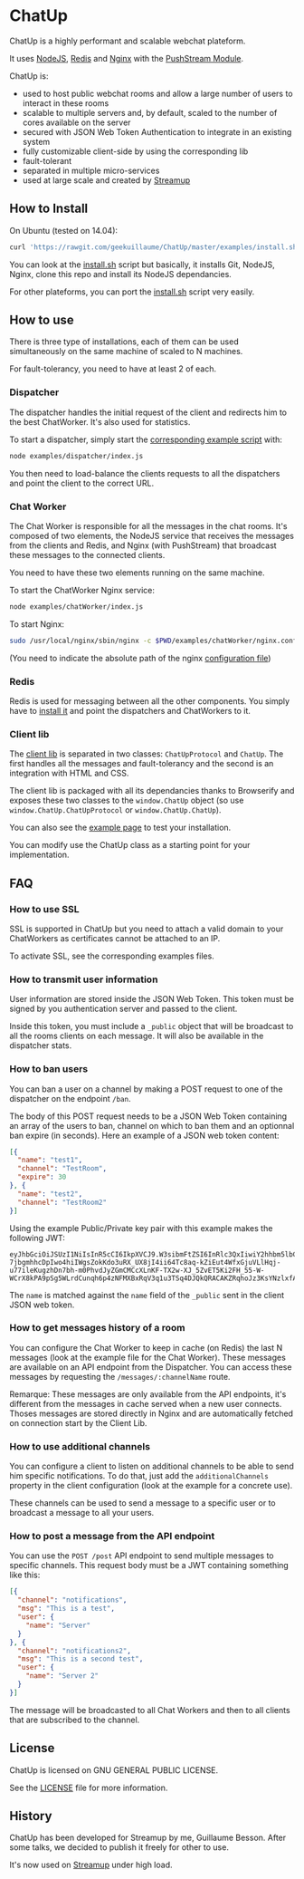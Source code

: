 # ChatUp

ChatUp is a highly performant and scalable webchat plateform.

It uses [NodeJS](https://nodejs.org/), [Redis](http://redis.io/) and [Nginx](http://nginx.org/) with the [PushStream Module](https://github.com/wandenberg/nginx-push-stream-module).

ChatUp is:

- used to host public webchat rooms and allow a large number of users to interact in these rooms
- scalable to multiple servers and, by default, scaled to the number of cores available on the server
- secured with JSON Web Token Authentication to integrate in an existing system
- fully customizable client-side by using the corresponding lib
- fault-tolerant
- separated in multiple micro-services
- used at large scale and created by [Streamup](https://streamup.com/)

## How to Install

On Ubuntu (tested on 14.04):
```bash
curl 'https://rawgit.com/geekuillaume/ChatUp/master/examples/install.sh' | bash
```

You can look at the [install.sh](examples/install.sh) script but basically, it installs Git, NodeJS, Nginx, clone this repo and install its NodeJS dependancies.

For other plateforms, you can port the [install.sh](examples/install.sh) script very easily.

## How to use

There is three type of installations, each of them can be used simultaneously on the same machine of scaled to N machines.

For fault-tolerancy, you need to have at least 2 of each.

### Dispatcher

The dispatcher handles the initial request of the client and redirects him to the best ChatWorker. It's also used for statistics.

To start a dispatcher, simply start the [corresponding example script](examples/dispatcher/index.js) with:

```bash
node examples/dispatcher/index.js
```

You then need to load-balance the clients requests to all the dispatchers and point the client to the correct URL.

### Chat Worker

The Chat Worker is responsible for all the messages in the chat rooms. It's composed of two elements, the NodeJS service that receives the messages from the clients and Redis, and Nginx (with PushStream) that broadcast these messages to the connected clients.

You need to have these two elements running on the same machine.

To start the ChatWorker Nginx service:
```bash
node examples/chatWorker/index.js
```

To start Nginx:
```bash
sudo /usr/local/nginx/sbin/nginx -c $PWD/examples/chatWorker/nginx.conf
```
(You need to indicate the absolute path of the nginx [configuration file](examples/chatWorker/nginx.conf))

### Redis

Redis is used for messaging between all the other components. You simply have to [install it](http://redis.io/download#installation) and point the dispatchers and ChatWorkers to it.

### Client lib

The [client lib](client/lib.js) is separated in two classes: `ChatUpProtocol` and `ChatUp`. The first handles all the messages and fault-tolerancy and the second is an integration with HTML and CSS.

The client lib is packaged with all its dependancies thanks to Browserify and exposes these two classes to the `window.ChatUp` object (so use `window.ChatUp.ChatUpProtocol` or `window.ChatUp.ChatUp`).

You can also see the [example page](examples/client/index.html) to test your installation.

You can modify use the ChatUp class as a starting point for your implementation.

## FAQ

### How to use SSL

SSL is supported in ChatUp but you need to attach a valid domain to your ChatWorkers as certificates cannot be attached to an IP.

To activate SSL, see the corresponding examples files.

### How to transmit user information

User information are stored inside the JSON Web Token. This token must be signed by you authentication server and passed to the client.

Inside this token, you must include a `_public` object that will be broadcast to all the rooms clients on each message. It will also be available in the dispatcher stats.

### How to ban users

You can ban a user on a channel by making a POST request to one of the dispatcher on the endpoint `/ban`.

The body of this POST request needs to be a JSON Web Token containing an array of the users to ban, channel on which to ban them and an optionnal ban expire (in seconds). Here an example of a JSON web token content:

```json
[{
  "name": "test1",
  "channel": "TestRoom",
  "expire": 30
}, {
  "name": "test2",
  "channel": "TestRoom2"
}]
```

Using the example Public/Private key pair with this example makes the following JWT:

```
eyJhbGciOiJSUzI1NiIsInR5cCI6IkpXVCJ9.W3sibmFtZSI6InRlc3QxIiwiY2hhbm5lbCI6IlRlc3RSb29tIiwiZXhwaXJlIjozMH0seyJuYW1lIjoidGVzdDIiLCJjaGFubmVsIjoiVGVzdFJvb20yIn1d.nQ3S48j7J4x3NgNAhi2Qz36MebQMOxc5rHrMcm0D3bERRei2kyTVYmvcLLLJSeSyCX2KzQiV9iMnYgk4JKSEfR52tw4UUXa-7jbgmhhcDpIwo4hiIWgsZokKdo3uRX_UX8jI4ii64Tc8aq-kZiEut4WfxGjuVLlHqj-u77ileKugzhDn7bh-m0PhvdJyZGmCMCcXLnKF-TX2w-XJ_5ZvET5Ki2FH_55-W-WCrX8kPA9pSg5WLrdCunqh6p4zNFMXBxRqV3q1u3TSq4DJQkQRACAKZRqhoJz3KsYNzlxfAfhkt0OsJCwoUAOlcg95xmmSJoxwFJTCojo2lK5YTLD3yg
```

The `name` is matched against the `name` field of the `_public` sent in the client JSON web token.

### How to get messages history of a room

You can configure the Chat Worker to keep in cache (on Redis) the last N messages (look at the example file for the Chat Worker). These messages are available on an API endpoint from the Dispatcher. You can access these messages by requesting the `/messages/:channelName` route.

Remarque: These messages are only available from the API endpoints, it's different from the messages in cache served when a new user connects. Thoses messages are stored directly in Nginx and are automatically fetched on connection start by the Client Lib.

### How to use additional channels

You can configure a client to listen on additional channels to be able to send him specific notifications. To do that, just add the `additionalChannels` property in the client configuration (look at the example for a concrete use).

These channels can be used to send a message to a specific user or to broadcast a message to all your users.

### How to post a message from the API endpoint

You can use the `POST /post` API endpoint to send multiple messages to specific channels. This request body must be a JWT containing something like this:

```json
[{
  "channel": "notifications",
  "msg": "This is a test",
  "user": {
    "name": "Server"
  }
}, {
  "channel": "notifications2",
  "msg": "This is a second test",
  "user": {
    "name": "Server 2"
  }
}]
```

The message will be broadcasted to all Chat Workers and then to all clients that are subscribed to the channel.

## License

ChatUp is licensed on GNU GENERAL PUBLIC LICENSE.

See the [LICENSE](LICENSE) file for more information.

## History

ChatUp has been developed for Streamup by me, Guillaume Besson. After some talks, we decided to publish it freely for other to use.

It's now used on [Streamup](https://streamup.com) under high load.
